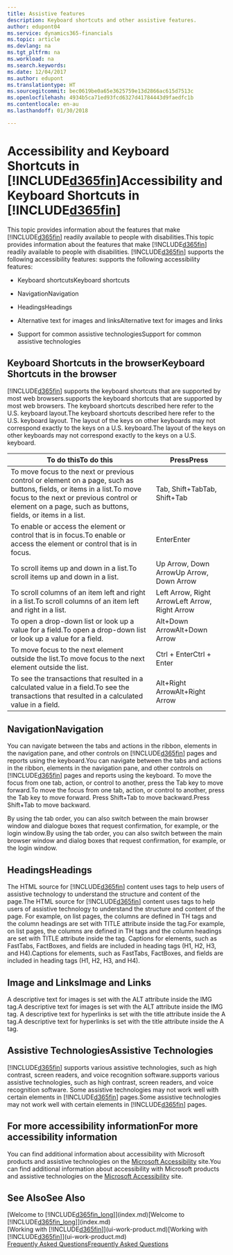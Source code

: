 ```yaml
---
title: Assistive features
description: Keyboard shortcuts and other assistive features.
author: edupont04
ms.service: dynamics365-financials
ms.topic: article
ms.devlang: na
ms.tgt_pltfrm: na
ms.workload: na
ms.search.keywords: 
ms.date: 12/04/2017
ms.author: edupont
ms.translationtype: HT
ms.sourcegitcommit: bec0619be0a65e3625759e13d2866ac615d7513c
ms.openlocfilehash: 4934b5ca71ed93fcd6327d41784443d9faedfc1b
ms.contentlocale: en-au
ms.lasthandoff: 01/30/2018

---
```

# <a name="accessibility-and-keyboard-shortcuts-in-included365finincludesd365finmdmd"></a><span data-ttu-id="cc1d6-103">Accessibility and Keyboard Shortcuts in [!INCLUDE[d365fin](includes/d365fin_md.md)]</span><span class="sxs-lookup"><span data-stu-id="cc1d6-103">Accessibility and Keyboard Shortcuts in [!INCLUDE[d365fin](includes/d365fin_md.md)]</span></span>
<span data-ttu-id="cc1d6-104">This topic provides information about the features that make [!INCLUDE[d365fin](includes/d365fin_md.md)] readily available to people with disabilities.</span><span class="sxs-lookup"><span data-stu-id="cc1d6-104">This topic provides information about the features that make [!INCLUDE[d365fin](includes/d365fin_md.md)] readily available to people with disabilities.</span></span> [!INCLUDE[d365fin](includes/d365fin_md.md)]<span data-ttu-id="cc1d6-105"> supports the following accessibility features:</span><span class="sxs-lookup"><span data-stu-id="cc1d6-105"> supports the following accessibility features:</span></span>  

-   <span data-ttu-id="cc1d6-106">Keyboard shortcuts</span><span class="sxs-lookup"><span data-stu-id="cc1d6-106">Keyboard shortcuts</span></span>  

-   <span data-ttu-id="cc1d6-107">Navigation</span><span class="sxs-lookup"><span data-stu-id="cc1d6-107">Navigation</span></span>  

-   <span data-ttu-id="cc1d6-108">Headings</span><span class="sxs-lookup"><span data-stu-id="cc1d6-108">Headings</span></span>  

-   <span data-ttu-id="cc1d6-109">Alternative text for images and links</span><span class="sxs-lookup"><span data-stu-id="cc1d6-109">Alternative text for images and links</span></span>  

-   <span data-ttu-id="cc1d6-110">Support for common assistive technologies</span><span class="sxs-lookup"><span data-stu-id="cc1d6-110">Support for common assistive technologies</span></span>  

##  <a name="Keyboard"></a> <span data-ttu-id="cc1d6-111">Keyboard Shortcuts in the browser</span><span class="sxs-lookup"><span data-stu-id="cc1d6-111">Keyboard Shortcuts in the browser</span></span>
 [!INCLUDE[d365fin](includes/d365fin_md.md)] <span data-ttu-id="cc1d6-112"> supports the keyboard shortcuts that are supported by most web browsers.</span><span class="sxs-lookup"><span data-stu-id="cc1d6-112">supports the keyboard shortcuts that are supported by most web browsers.</span></span> <span data-ttu-id="cc1d6-113">The keyboard shortcuts described here refer to the U.S. keyboard layout.</span><span class="sxs-lookup"><span data-stu-id="cc1d6-113">The keyboard shortcuts described here refer to the U.S. keyboard layout.</span></span> <span data-ttu-id="cc1d6-114">The layout of the keys on other keyboards may not correspond exactly to the keys on a U.S. keyboard.</span><span class="sxs-lookup"><span data-stu-id="cc1d6-114">The layout of the keys on other keyboards may not correspond exactly to the keys on a U.S. keyboard.</span></span>  

|<span data-ttu-id="cc1d6-115">To do this</span><span class="sxs-lookup"><span data-stu-id="cc1d6-115">To do this</span></span>|<span data-ttu-id="cc1d6-116">Press</span><span class="sxs-lookup"><span data-stu-id="cc1d6-116">Press</span></span>|  
|----------------|-----------|  
|<span data-ttu-id="cc1d6-117">To move focus to the next or previous control or element on a page, such as buttons, fields, or items in a list.</span><span class="sxs-lookup"><span data-stu-id="cc1d6-117">To move focus to the next or previous control or element on a page, such as buttons, fields, or items in a list.</span></span>|<span data-ttu-id="cc1d6-118">Tab, Shift+Tab</span><span class="sxs-lookup"><span data-stu-id="cc1d6-118">Tab, Shift+Tab</span></span>|  
|<span data-ttu-id="cc1d6-119">To enable or access the element or control that is in focus.</span><span class="sxs-lookup"><span data-stu-id="cc1d6-119">To enable or access the element or control that is in focus.</span></span>|<span data-ttu-id="cc1d6-120">Enter</span><span class="sxs-lookup"><span data-stu-id="cc1d6-120">Enter</span></span>|  
|<span data-ttu-id="cc1d6-121">To scroll items up and down in a list.</span><span class="sxs-lookup"><span data-stu-id="cc1d6-121">To scroll items up and down in a list.</span></span>|<span data-ttu-id="cc1d6-122">Up Arrow, Down Arrow</span><span class="sxs-lookup"><span data-stu-id="cc1d6-122">Up Arrow, Down Arrow</span></span>|  
|<span data-ttu-id="cc1d6-123">To scroll columns of an item left and right in a list.</span><span class="sxs-lookup"><span data-stu-id="cc1d6-123">To scroll columns of an item left and right in a list.</span></span>|<span data-ttu-id="cc1d6-124">Left Arrow, Right Arrow</span><span class="sxs-lookup"><span data-stu-id="cc1d6-124">Left Arrow, Right Arrow</span></span>|  
|<span data-ttu-id="cc1d6-125">To open a drop-down list or look up a value for a field.</span><span class="sxs-lookup"><span data-stu-id="cc1d6-125">To open a drop-down list or look up a value for a field.</span></span>|<span data-ttu-id="cc1d6-126">Alt+Down Arrow</span><span class="sxs-lookup"><span data-stu-id="cc1d6-126">Alt+Down Arrow</span></span>|  
|<span data-ttu-id="cc1d6-127">To move focus to the next element outside the list.</span><span class="sxs-lookup"><span data-stu-id="cc1d6-127">To move focus to the next element outside the list.</span></span>|<span data-ttu-id="cc1d6-128">Ctrl + Enter</span><span class="sxs-lookup"><span data-stu-id="cc1d6-128">Ctrl + Enter</span></span>|  
|<span data-ttu-id="cc1d6-129">To see the transactions that resulted in a calculated value in a field.</span><span class="sxs-lookup"><span data-stu-id="cc1d6-129">To see the transactions that resulted in a calculated value in a field.</span></span>|<span data-ttu-id="cc1d6-130">Alt+Right Arrow</span><span class="sxs-lookup"><span data-stu-id="cc1d6-130">Alt+Right Arrow</span></span>|  

##  <a name="Navigation"></a> <span data-ttu-id="cc1d6-131">Navigation</span><span class="sxs-lookup"><span data-stu-id="cc1d6-131">Navigation</span></span>  
 <span data-ttu-id="cc1d6-132">You can navigate between the tabs and actions in the ribbon, elements in the navigation pane, and other controls on [!INCLUDE[d365fin](includes/d365fin_md.md)] pages and reports using the keyboard.</span><span class="sxs-lookup"><span data-stu-id="cc1d6-132">You can navigate between the tabs and actions in the ribbon, elements in the navigation pane, and other controls on [!INCLUDE[d365fin](includes/d365fin_md.md)] pages and reports using the keyboard.</span></span> <span data-ttu-id="cc1d6-133">To move the focus from one tab, action, or control to another, press the Tab key to move forward.</span><span class="sxs-lookup"><span data-stu-id="cc1d6-133">To move the focus from one tab, action, or control to another, press the Tab key to move forward.</span></span> <span data-ttu-id="cc1d6-134">Press Shift+Tab to move backward.</span><span class="sxs-lookup"><span data-stu-id="cc1d6-134">Press Shift+Tab to move backward.</span></span>  

 <span data-ttu-id="cc1d6-135">By using the tab order, you can also switch between the main browser window and dialogue boxes that request confirmation, for example, or the login window.</span><span class="sxs-lookup"><span data-stu-id="cc1d6-135">By using the tab order, you can also switch between the main browser window and dialog boxes that request confirmation, for example, or the login window.</span></span>  

##  <a name="Headings"></a> <span data-ttu-id="cc1d6-136">Headings</span><span class="sxs-lookup"><span data-stu-id="cc1d6-136">Headings</span></span>  
 <span data-ttu-id="cc1d6-137">The HTML source for [!INCLUDE[d365fin](includes/d365fin_md.md)] content uses tags to help users of assistive technology to understand the structure and content of the page.</span><span class="sxs-lookup"><span data-stu-id="cc1d6-137">The HTML source for [!INCLUDE[d365fin](includes/d365fin_md.md)] content uses tags to help users of assistive technology to understand the structure and content of the page.</span></span> <span data-ttu-id="cc1d6-138">For example, on list pages, the columns are defined in TH tags and the column headings are set with TITLE attribute inside the tag.</span><span class="sxs-lookup"><span data-stu-id="cc1d6-138">For example, on list pages, the columns are defined in TH tags and the column headings are set with TITLE attribute inside the tag.</span></span> <span data-ttu-id="cc1d6-139">Captions for elements, such as FastTabs, FactBoxes, and fields are included in heading tags (H1, H2, H3, and H4).</span><span class="sxs-lookup"><span data-stu-id="cc1d6-139">Captions for elements, such as FastTabs, FactBoxes, and fields are included in heading tags (H1, H2, H3, and H4).</span></span>  

##  <a name="Images"></a> <span data-ttu-id="cc1d6-140">Image and Links</span><span class="sxs-lookup"><span data-stu-id="cc1d6-140">Image and Links</span></span>  
 <span data-ttu-id="cc1d6-141">A descriptive text for images is set with the ALT attribute inside the IMG tag.</span><span class="sxs-lookup"><span data-stu-id="cc1d6-141">A descriptive text for images is set with the ALT attribute inside the IMG tag.</span></span> <span data-ttu-id="cc1d6-142">A descriptive text for hyperlinks is set with the title attribute inside the A tag.</span><span class="sxs-lookup"><span data-stu-id="cc1d6-142">A descriptive text for hyperlinks is set with the title attribute inside the A tag.</span></span>  

##  <a name="AssistiveTech"></a> <span data-ttu-id="cc1d6-143">Assistive Technologies</span><span class="sxs-lookup"><span data-stu-id="cc1d6-143">Assistive Technologies</span></span>  
[!INCLUDE[d365fin](includes/d365fin_md.md)] <span data-ttu-id="cc1d6-144"> supports various assistive technologies, such as high contrast, screen readers, and voice recognition software.</span><span class="sxs-lookup"><span data-stu-id="cc1d6-144">supports various assistive technologies, such as high contrast, screen readers, and voice recognition software.</span></span> <span data-ttu-id="cc1d6-145">Some assistive technologies may not work well with certain elements in [!INCLUDE[d365fin](includes/d365fin_md.md)] pages.</span><span class="sxs-lookup"><span data-stu-id="cc1d6-145">Some assistive technologies may not work well with certain elements in [!INCLUDE[d365fin](includes/d365fin_md.md)] pages.</span></span>  

## <a name="for-more-accessibility-information"></a><span data-ttu-id="cc1d6-146">For more accessibility information</span><span class="sxs-lookup"><span data-stu-id="cc1d6-146">For more accessibility information</span></span>  
<span data-ttu-id="cc1d6-147">You can find additional information about accessibility with Microsoft products and assistive technologies on the [Microsoft Accessibility](http://go.microsoft.com/fwlink/?LinkId=262160) site.</span><span class="sxs-lookup"><span data-stu-id="cc1d6-147">You can find additional information about accessibility with Microsoft products and assistive technologies on the [Microsoft Accessibility](http://go.microsoft.com/fwlink/?LinkId=262160) site.</span></span>

## <a name="see-also"></a><span data-ttu-id="cc1d6-148">See Also</span><span class="sxs-lookup"><span data-stu-id="cc1d6-148">See Also</span></span>
<span data-ttu-id="cc1d6-149">[Welcome to [!INCLUDE[d365fin_long](includes/d365fin_long_md.md)]](index.md)</span><span class="sxs-lookup"><span data-stu-id="cc1d6-149">[Welcome to [!INCLUDE[d365fin_long](includes/d365fin_long_md.md)]](index.md)</span></span>  
<span data-ttu-id="cc1d6-150">[Working with [!INCLUDE[d365fin](includes/d365fin_md.md)]](ui-work-product.md)</span><span class="sxs-lookup"><span data-stu-id="cc1d6-150">[Working with [!INCLUDE[d365fin](includes/d365fin_md.md)]](ui-work-product.md)</span></span>  
[<span data-ttu-id="cc1d6-151">Frequently Asked Questions</span><span class="sxs-lookup"><span data-stu-id="cc1d6-151">Frequently Asked Questions</span></span>](across-faq.md)  

